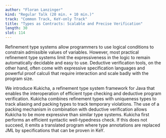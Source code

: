 ```yaml
---
author: "Floran Lanzinger"
kind: "Regular Talk (20 min. + 10 min.)"
track: "Common Track, KeY-only Track"
title: "Types as Contracts: Scalable and Precise Verification"
length: 30
slot: 114
---
```


Refinement type systems allow programmers to use logical conditions to constrain admissible values of variables. However, most practical refinement type systems limit the expressiveness in the logic to remain automatically decidable and easy to use. Deductive verification tools, on the other hand, often come with expressive specification languages and powerful proof calculi that require interaction and scale badly with the program size.

We introduce Kukicha, a refinement type system framework for Java that enables the interoperation of efficient type checking and deductive program verification. Kukicha combines refinement types with uniqueness types to track aliasing and packing types to track temporary violations. The use of a packing mechanism in combination with deductive verification allows Kukicha to be more expressive than similar type systems. Kukicha first performs an efficient syntactic well-typedness check. If this does not succeed, it emits a translated program where type annotations are replaced JML by specifications that can be proven in KeY.
